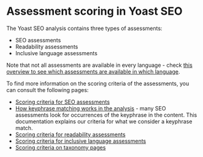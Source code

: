# Assessment scoring in Yoast SEO

The Yoast SEO analysis contains three types of assessments:
* SEO assessments
* Readability assessments
* Inclusive language assessments

Note that not all assessments are available in every language - check [this overview to see which assessments are available in which language](../../../README.md#supported-languages).

To find more information on the scoring criteria of the assessments, you can consult the following pages:
* [Scoring criteria for SEO assessments](SCORING%20SEO.md)
* [How keyphrase matching works in the analysis](KEYPHRASE%20MATCHING.md) - many SEO assessments look for occurrences of the keyphrase in the content. This documentation explains our criteria for what we consider a keyphrase match.
* [Scoring criteria for readability assessments](SCORING%20READABILITY.md)
* [Scoring criteria for inclusive language assessments](SCORING%20INCLUSIVE%20LANGUAGE.md)
* [Scoring criteria on taxonomy pages](SCORING%20TAXONOMY.md)


